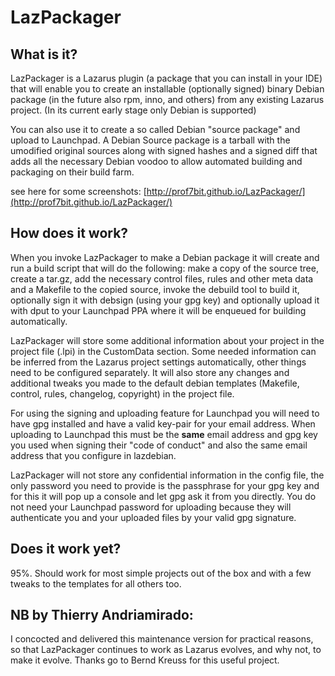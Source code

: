 LazPackager
===========

What is it?
-----------
LazPackager is a Lazarus plugin (a package that you can install in your IDE)
that will enable you to create an installable (optionally signed) binary
Debian package (in the future also rpm, inno, and others) from any existing
Lazarus project. (In its current early stage only Debian is supported)

You can also use it to create a so called Debian "source package" and upload
to Launchpad. A Debian Source package is a tarball with the umodified original
sources along with signed hashes and a signed diff that adds all the necessary
Debian voodoo to allow automated building and packaging on their build farm.

see here for some screenshots: 
[http://prof7bit.github.io/LazPackager/](http://prof7bit.github.io/LazPackager/)

How does it work?
-----------------
When you invoke LazPackager to make a Debian package it will create and
run a build script that will do the following: make a copy of the source
tree, create a tar.gz, add the necessary control files, rules and other
meta data and a Makefile to the copied source, invoke the debuild tool
to build it, optionally sign it with debsign (using your gpg key) and
optionally upload it with dput to your Launchpad PPA where it will be
enqueued for building automatically.

LazPackager will store some additional information about your project in
the project file (.lpi) in the CustomData section. Some needed information
can be inferred from the Lazarus project settings automatically, other
things need to be configured separately. It will also store any changes
and additional tweaks you made to the default debian templates (Makefile,
control, rules, changelog, copyright) in the project file.

For using the signing and uploading feature for Launchpad you will need
to have gpg installed and have a valid key-pair for your email address.
When uploading to Launchpad this must be the **same** email address and
gpg key you used when signing their "code of conduct" and also the same
email address that you configure in lazdebian.

LazPackager will not store any confidential information in the config file,
the only password you need to provide is the passphrase for your gpg key
and for this it will pop up a console and let gpg ask it from you
directly. You do not need your Launchpad password for uploading because
they will authenticate you and your uploaded files by your valid gpg
signature.


Does it work yet?
-----------------
95%. Should work for most simple projects out of the box and with
a few tweaks to the templates for all others too.

NB by Thierry Andriamirado:
---------------------------
I concocted and delivered this maintenance version for practical reasons,
so that LazPackager continues to work as Lazarus evolves, and why not, to make
it evolve. Thanks go to Bernd Kreuss for this useful project.

